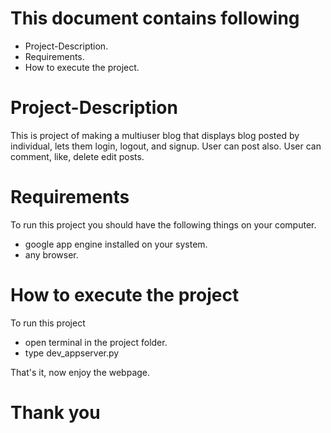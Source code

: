 # This document contains following
	
- Project-Description.
- Requirements.
- How to execute the project.

# Project-Description
This is project of making a multiuser blog that displays blog posted by individual, lets them login, logout, and signup.
User can post also. User can comment, like, delete edit posts.


# Requirements

To run this project you should have the following things on your computer.

- google app engine installed on your system.
- any browser.

# How to execute the project
To run this project

- open terminal in the project folder.
- type dev_appserver.py

That's it, now enjoy the webpage.

# Thank you
